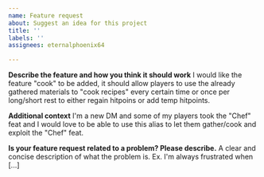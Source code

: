 ```yaml
---
name: Feature request
about: Suggest an idea for this project
title: ''
labels: ''
assignees: eternalphoenix64

---
```


**Describe the feature and how you think it should work**
I would like the feature "cook" to be added, it should allow players to use the already gathered materials to "cook recipes" every certain time or once per long/short rest to either regain hitpoins or add temp hitpoints.

**Additional context**
I'm a new DM and some of my players took the "Chef" feat and I would love to be able to use this alias to let them gather/cook and exploit the "Chef" feat.

**Is your feature request related to a problem? Please describe.**
A clear and concise description of what the problem is. Ex. I'm always frustrated when [...]
